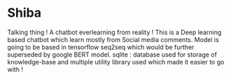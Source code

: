 # Shiba
Talking thing ! A chatbot everlearning from reality !
This is a Deep learning based chatbot which learn mostly from Social media comments.
Model is going to be based in tensorflow seq2seq which would be further superseded  by google BERT model.
sqlite : database used for storage of knowledge-base
and multiple utility library used which made it easier to go with !
